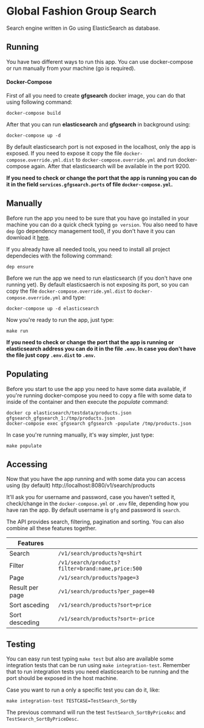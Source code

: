 # Global Fashion Group Search

Search engine written in Go using ElasticSearch as database.

## Running

You have two different ways to run this app. You can use docker-compose or run manually from your machine (go is required).

#### Docker-Compose 

First of all you need to create **gfgsearch** docker image, you can do that using following command:

```
docker-compose build
```

After that you can run **elasticsearch** and **gfgsearch** in background using:

```
docker-compose up -d
```

By default elasticsearch port is not exposed in the localhost, only the app is exposed. If you need to expose it
copy the file `docker-compose.override.yml.dist` to `docker-compose.override.yml` and run docker-compose
again. After that elasticsearch will be available in the port 9200.

**If you need to check or change the port that the app is running you can do it in the field `services.gfgsearch.ports` of file `docker-compose.yml`.**

## Manually

Before run the app you need to be sure that you have go installed in your machine you can do a quick check typing `go version`. You also need to have `dep` (go dependency management tool), if you don't have it you can download it [here](https://github.com/golang/dep/releases).

If you already have all needed tools, you need to install all project dependecies with the following command:

```
dep ensure
```

Before we run the app we need to run elasticsearch (if you don't have one running yet). By default elasticsaerch is not exposing its port, so you can copy the file `docker-compose.override.yml.dist` to `docker-compose.override.yml` and type:

```
docker-compose up -d elasticsearch
```

Now you're ready to run the app, just type:

```
make run
```

**If you need to check or change the port that the app is running or elasticsearch address you can do it in the file `.env`. In case you don't have the file just copy `.env.dist` to `.env`.**

## Populating

Before you start to use the app you need to have some data available, if you're running docker-compose you need to copy a file with some data to inside of the container and then execute the *populate* command:

```
docker cp elasticsearch/testdata/products.json gfgsearch_gfgsearch_1:/tmp/products.json
docker-compose exec gfgsearch gfgsearch -populate /tmp/products.json
```

In case you're running manually, it's way simpler, just type:
```
make populate
```

## Accessing

Now that you have the app running and with some data you can access using (by default) http://localhost:8080/v1/search/products

It'll ask you for username and password, case you haven't setted it, check/change in the `docker-compose.yml` or `.env` file, depending how you have ran the app. By default username is `gfg` and password is `search`.

The API provides search, filtering, pagination and sorting. You can also combine all these features together.

| Features |  |
| - | - |
| Search | `/v1/search/products?q=shirt` |
| Filter | `/v1/search/products?filter=brand:name,price:500` |
| Page | `/v1/search/products?page=3` |
| Result per page | `/v1/search/products?per_page=40` |
| Sort asceding | `/v1/search/products?sort=price` |
| Sort desceding | `/v1/search/products?sort=-price` |

## Testing

You can easy run test typing `make test` but also are available some integration tests that can be run using `make integration-test`. Remember that to run integration tests you need elasticsearch to be running and the port should be exposed in the host machine.

Case you want to run a only a specific test you can do it, like:

```
make integration-test TESTCASE=TestSearch_SortBy
```

The previous command will run the test `TestSearch_SortByPriceAsc` and `TestSearch_SortByPriceDesc`.
